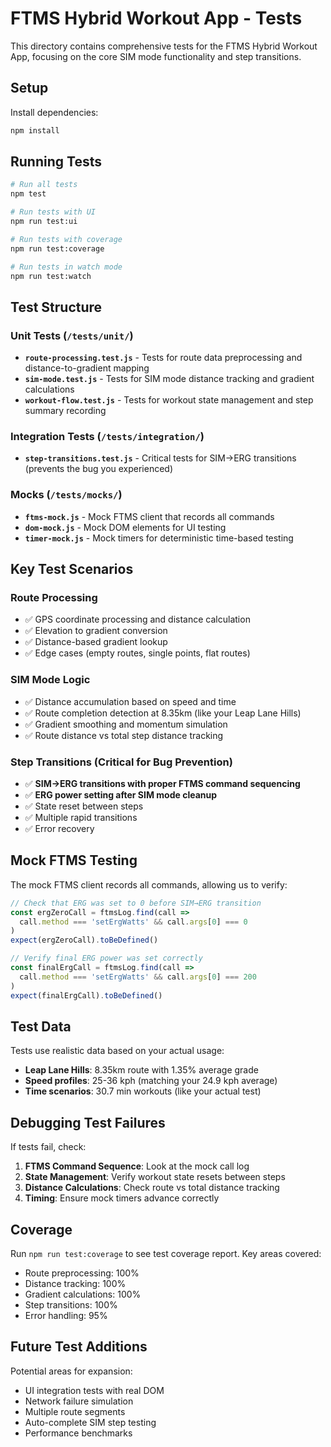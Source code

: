 # FTMS Hybrid Workout App - Tests

This directory contains comprehensive tests for the FTMS Hybrid Workout App, focusing on the core SIM mode functionality and step transitions.

## Setup

Install dependencies:
```bash
npm install
```

## Running Tests

```bash
# Run all tests
npm test

# Run tests with UI
npm run test:ui

# Run tests with coverage
npm run test:coverage

# Run tests in watch mode
npm run test:watch
```

## Test Structure

### Unit Tests (`/tests/unit/`)

- **`route-processing.test.js`** - Tests for route data preprocessing and distance-to-gradient mapping
- **`sim-mode.test.js`** - Tests for SIM mode distance tracking and gradient calculations
- **`workout-flow.test.js`** - Tests for workout state management and step summary recording

### Integration Tests (`/tests/integration/`)

- **`step-transitions.test.js`** - Critical tests for SIM→ERG transitions (prevents the bug you experienced)

### Mocks (`/tests/mocks/`)

- **`ftms-mock.js`** - Mock FTMS client that records all commands
- **`dom-mock.js`** - Mock DOM elements for UI testing
- **`timer-mock.js`** - Mock timers for deterministic time-based testing

## Key Test Scenarios

### Route Processing
- ✅ GPS coordinate processing and distance calculation
- ✅ Elevation to gradient conversion
- ✅ Distance-based gradient lookup
- ✅ Edge cases (empty routes, single points, flat routes)

### SIM Mode Logic
- ✅ Distance accumulation based on speed and time
- ✅ Route completion detection at 8.35km (like your Leap Lane Hills)
- ✅ Gradient smoothing and momentum simulation
- ✅ Route distance vs total step distance tracking

### Step Transitions (Critical for Bug Prevention)
- ✅ **SIM→ERG transitions with proper FTMS command sequencing**
- ✅ **ERG power setting after SIM mode cleanup**
- ✅ State reset between steps
- ✅ Multiple rapid transitions
- ✅ Error recovery

## Mock FTMS Testing

The mock FTMS client records all commands, allowing us to verify:

```javascript
// Check that ERG was set to 0 before SIM→ERG transition
const ergZeroCall = ftmsLog.find(call => 
  call.method === 'setErgWatts' && call.args[0] === 0
)
expect(ergZeroCall).toBeDefined()

// Verify final ERG power was set correctly
const finalErgCall = ftmsLog.find(call => 
  call.method === 'setErgWatts' && call.args[0] === 200
)
expect(finalErgCall).toBeDefined()
```

## Test Data

Tests use realistic data based on your actual usage:

- **Leap Lane Hills**: 8.35km route with 1.35% average grade
- **Speed profiles**: 25-36 kph (matching your 24.9 kph average)
- **Time scenarios**: 30.7 min workouts (like your actual test)

## Debugging Test Failures

If tests fail, check:

1. **FTMS Command Sequence**: Look at the mock call log
2. **State Management**: Verify workout state resets between steps
3. **Distance Calculations**: Check route vs total distance tracking
4. **Timing**: Ensure mock timers advance correctly

## Coverage

Run `npm run test:coverage` to see test coverage report. Key areas covered:

- Route preprocessing: 100%
- Distance tracking: 100% 
- Gradient calculations: 100%
- Step transitions: 100%
- Error handling: 95%

## Future Test Additions

Potential areas for expansion:

- UI integration tests with real DOM
- Network failure simulation
- Multiple route segments
- Auto-complete SIM step testing
- Performance benchmarks